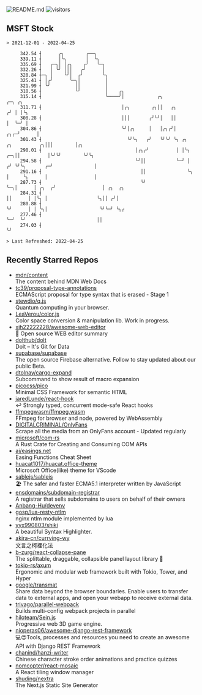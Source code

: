 ![README.md](https://github.com/Gerhut/Gerhut/workflows/README.md/badge.svg)
![visitors](https://visitors.vercel.app/Gerhut/Gerhut?token=8cf69d1f6813d272ef062726b6070c9be4ff72038cfe5a7ded7384a8da65d866)

## MSFT Stock

```
> 2021-12-01 - 2022-04-25

     342.54 ┤      ╭╮        ╭──╮                                                                                
     339.11 ┤      │╰╮       │  ╰╮                                                                               
     335.69 ┤   ╭─╮│ │╭╮    ╭╯   ╰─╮                                                                             
     332.26 ┤   │ ╰╯ │││   ╭╯      │                                                                             
     328.84 ┼─╮ │    ╰╯│  ╭╯       ╰╮                                                                            
     325.41 ┤ │╭╯      ╰─╮│         │                                                                            
     321.99 ┤ ╰╯         ││         │                                                                            
     318.56 ┤            ╰╯         │    ╭╮                                                                      
     315.14 ┤                       ╰────╯│            ╭╮                                    ╭─╮ ╭╮              
     311.71 ┤                             │╭╮        ╭╮││   ╭╮                              ╭╯ │ │╰╮             
     308.28 ┤                             │││       ╭╯╰╯│   ││                              │  ╰─╯ │             
     304.86 ┤                             ╰╯│╭╮     │   │╭╮╭╯│                          ╭╮╭─╯      │             
     301.43 ┤                               ╰╯╰╮   ╭╯   ╰╯╰╯ ╰╮ ╭╮        ╭╮          ╭╮│││        │╭╮           
     298.01 ┤                                  │╭╮╭╯          │ │╰╮    ╭─╮││          │╰╯╰╯        ╰╯╰╮          
     294.58 ┤                                  ╰╯││           ╰─╯ │   ╭╯ ╰╯╰╮       ╭─╯               │          
     291.16 ┤                                    ││               ╰╮  │     ╰╮      │                 │          
     287.73 ┤                                    ╰╯                ╰─╮│      │ ╭╮  ╭╯                 │ ╭╮  ╭╮   
     284.31 ┤                                                        ││      │ │╰╮ │                  ╰╮││ ╭╯│   
     280.88 ┤                                                        ╰╯      │ │ ╰╮│                   ╰╯╰─╯ ╰╮╭ 
     277.46 ┤                                                                ╰─╯  ╰╯                          ││ 
     274.03 ┤                                                                                                 ╰╯ 

> Last Refreshed: 2022-04-25
```

## Recently Starred Repos

- [mdn/content](https://github.com/mdn/content)  
  The content behind MDN Web Docs
- [tc39/proposal-type-annotations](https://github.com/tc39/proposal-type-annotations)  
  ECMAScript proposal for type syntax that is erased - Stage 1
- [stewdio/q.js](https://github.com/stewdio/q.js)  
  Quantum computing in your browser.
- [LeaVerou/color.js](https://github.com/LeaVerou/color.js)  
  Color space conversion & manipulation lib. Work in progress.
- [xjh22222228/awesome-web-editor](https://github.com/xjh22222228/awesome-web-editor)  
  🔨  Open source WEB editor summary
- [dolthub/dolt](https://github.com/dolthub/dolt)  
  Dolt – It's Git for Data
- [supabase/supabase](https://github.com/supabase/supabase)  
  The open source Firebase alternative. Follow to stay updated about our public Beta.
- [dtolnay/cargo-expand](https://github.com/dtolnay/cargo-expand)  
  Subcommand to show result of macro expansion
- [picocss/pico](https://github.com/picocss/pico)  
  Minimal CSS Framework for semantic HTML
- [jaredLunde/react-hook](https://github.com/jaredLunde/react-hook)  
  ↩ Strongly typed, concurrent mode-safe React hooks
- [ffmpegwasm/ffmpeg.wasm](https://github.com/ffmpegwasm/ffmpeg.wasm)  
  FFmpeg for browser and node, powered by WebAssembly
- [DIGITALCRIMINAL/OnlyFans](https://github.com/DIGITALCRIMINAL/OnlyFans)  
  Scrape all the media from an OnlyFans account - Updated regularly
- [microsoft/com-rs](https://github.com/microsoft/com-rs)  
  A Rust Crate for Creating and Consuming COM APIs
- [ai/easings.net](https://github.com/ai/easings.net)  
  Easing Functions Cheat Sheet
- [huacat1017/huacat.office-theme](https://github.com/huacat1017/huacat.office-theme)  
  Microsoft Office(like) theme for VScode
- [sablejs/sablejs](https://github.com/sablejs/sablejs)  
  🏖️ The safer and faster ECMA5.1 interpreter written by JavaScript
- [ensdomains/subdomain-registrar](https://github.com/ensdomains/subdomain-registrar)  
  A registrar that sells subdomains to users on behalf of their owners
- [Anbang-Hu/devenv](https://github.com/Anbang-Hu/devenv)  
- [gosp/lua-resty-ntlm](https://github.com/gosp/lua-resty-ntlm)  
  nginx ntlm module implemented by lua
- [yyx990803/shiki](https://github.com/yyx990803/shiki)  
  A beautiful Syntax Highlighter.
- [akira-cn/currying-wy](https://github.com/akira-cn/currying-wy)  
  文言之柯裡化法
- [b-zurg/react-collapse-pane](https://github.com/b-zurg/react-collapse-pane)  
  The splittable, draggable, collapsible panel layout library 🎉
- [tokio-rs/axum](https://github.com/tokio-rs/axum)  
  Ergonomic and modular web framework built with Tokio, Tower, and Hyper
- [google/transmat](https://github.com/google/transmat)  
  Share data beyond the browser boundaries. Enable users to transfer data to external apps, and open your webapp to receive external data.
- [trivago/parallel-webpack](https://github.com/trivago/parallel-webpack)  
  Builds multi-config webpack projects in parallel
- [hiloteam/Sein.js](https://github.com/hiloteam/Sein.js)  
  Progressive web 3D game engine.
- [nioperas06/awesome-django-rest-framework](https://github.com/nioperas06/awesome-django-rest-framework)  
   💻😍Tools, processes and resources you need to create an awesome API with Django REST Framework
- [chanind/hanzi-writer](https://github.com/chanind/hanzi-writer)  
  Chinese character stroke order animations and practice quizzes
- [nomcopter/react-mosaic](https://github.com/nomcopter/react-mosaic)  
  A React tiling window manager
- [shuding/nextra](https://github.com/shuding/nextra)  
  The Next.js Static Site Generator
